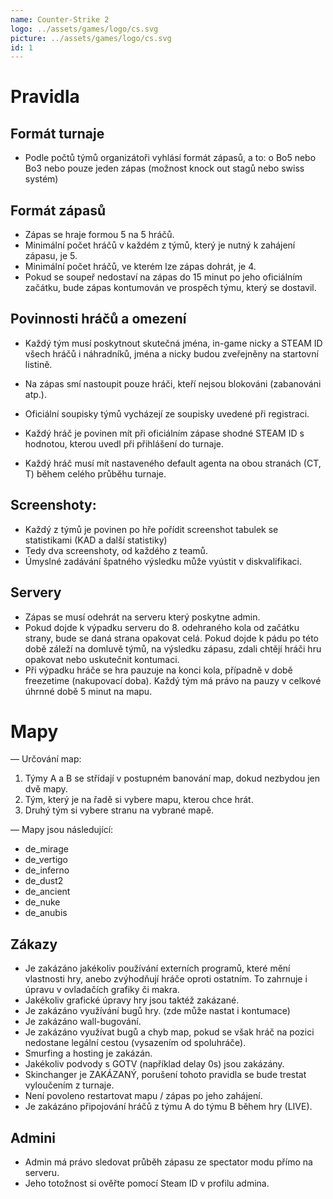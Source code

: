 ```yaml
---
name: Counter-Strike 2
logo: ../assets/games/logo/cs.svg
picture: ../assets/games/logo/cs.svg
id: 1
---
```


# Pravidla

## Formát turnaje

- Podle počtů týmů organizátoři vyhlásí formát zápasů, a to: o Bo5 nebo Bo3 nebo pouze jeden zápas (možnost knock out stagů nebo swiss systém)

## Formát zápasů

- Zápas se hraje formou 5 na 5 hráčů.
- Minimální počet hráčů v každém z týmů, který je nutný k zahájení zápasu, je 5.
- Minimální počet hráčů, ve kterém lze zápas dohrát, je 4.
- Pokud se soupeř nedostaví na zápas do 15 minut po jeho oficiálním začátku, bude zápas kontumován ve prospěch týmu, který se dostavil.

## Povinnosti hráčů a omezení

- Každý tým musí poskytnout skutečná jména, in-game nicky a STEAM ID všech hráčů i náhradníků, jména a nicky budou zveřejněny na startovní listině.

- Na zápas smí nastoupit pouze hráči, kteří nejsou blokováni (zabanováni atp.).
- Oficiální soupisky týmů vycházejí ze soupisky uvedené při registraci.
- Každý hráč je povinen mít při oficiálním zápase shodné STEAM ID s hodnotou, kterou uvedl při přihlášení do turnaje.
- Každý hráč musí mít nastaveného default agenta na obou stranách (CT, T) během celého průběhu turnaje.

## Screenshoty:

- Každý z týmů je povinen po hře pořídit screenshot tabulek se statistikami (KAD a další statistiky)
- Tedy dva screenshoty, od každého z teamů.
- Úmyslné zadávání špatného výsledku může vyústit v diskvalifikaci.

## Servery

- Zápas se musí odehrát na serveru který poskytne admin.
- Pokud dojde k výpadku serveru do 8. odehraného kola od začátku strany, bude se daná strana opakovat celá. Pokud dojde k pádu po této době záleží na domluvě týmů, na výsledku zápasu, zdali chtějí hráči hru opakovat nebo uskutečnit kontumaci.
- Při výpadku hráče se hra pauzuje na konci kola, případně v době freezetime (nakupovací doba). Každý tým má právo na pauzy v celkové úhrnné době 5 minut na mapu.

# Mapy

— Určování map:
1. Týmy A a B se střídají v postupném banování map, dokud nezbydou jen dvě mapy.
2. Tým, který je na řadě si vybere mapu, kterou chce hrát.
3. Druhý tým si vybere stranu na vybrané mapě.

— Mapy jsou následující:
- de_mirage 
- de_vertigo 
- de_inferno 
- de_dust2 
- de_ancient 
- de_nuke
- de_anubis

## Zákazy

- Je zakázáno jakékoliv používání externích programů, které mění vlastnosti hry, anebo zvýhodňují hráče oproti ostatním. To zahrnuje i úpravu v ovladačích grafiky či makra.
- Jakékoliv grafické úpravy hry jsou taktéž zakázané.
- Je zakázáno využívání bugů hry. (zde může nastat i kontumace)
- Je zakázáno wall-bugování.
- Je zakázáno využívat bugů a chyb map, pokud se však hráč na pozici nedostane legální cestou (vysazením od spoluhráče).
- Smurfing a hosting je zakázán.
- Jakékoliv podvody s GOTV (například delay 0s) jsou zakázány.
- Skinchanger je ZAKÁZANÝ, porušení tohoto pravidla se bude trestat vyloučením z turnaje.
- Není povoleno restartovat mapu / zápas po jeho zahájení.
- Je zakázáno připojování hráčů z týmu A do týmu B během hry (LIVE).

## Admini

- Admin má právo sledovat průběh zápasu ze spectator modu přímo na serveru.
- Jeho totožnost si ověřte pomocí Steam ID v profilu admina.
